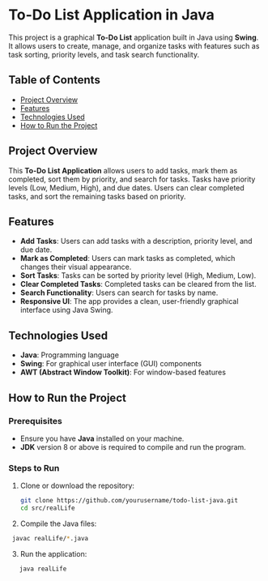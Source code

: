 # To-Do List Application in Java

This project is a graphical **To-Do List** application built in Java using **Swing**. It allows users to create, manage, and organize tasks with features such as task sorting, priority levels, and task search functionality.

## Table of Contents

- [Project Overview](#project-overview)
- [Features](#features)
- [Technologies Used](#technologies-used)
- [How to Run the Project](#how-to-run-the-project)

## Project Overview

This **To-Do List Application** allows users to add tasks, mark them as completed, sort them by priority, and search for tasks. Tasks have priority levels (Low, Medium, High), and due dates. Users can clear completed tasks, and sort the remaining tasks based on priority.

## Features

- **Add Tasks**: Users can add tasks with a description, priority level, and due date.
- **Mark as Completed**: Users can mark tasks as completed, which changes their visual appearance.
- **Sort Tasks**: Tasks can be sorted by priority level (High, Medium, Low).
- **Clear Completed Tasks**: Completed tasks can be cleared from the list.
- **Search Functionality**: Users can search for tasks by name.
- **Responsive UI**: The app provides a clean, user-friendly graphical interface using Java Swing.

## Technologies Used

- **Java**: Programming language
- **Swing**: For graphical user interface (GUI) components
- **AWT (Abstract Window Toolkit)**: For window-based features

## How to Run the Project

### Prerequisites

- Ensure you have **Java** installed on your machine.
- **JDK** version 8 or above is required to compile and run the program.

### Steps to Run

1. Clone or download the repository:
   ```bash
   git clone https://github.com/yourusername/todo-list-java.git
   cd src/realLife
2. Compile the Java files:
  ```bash
   javac realLife/*.java
```
3. Run the application:
```bash
   java realLife

